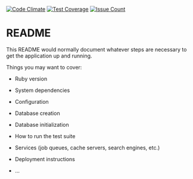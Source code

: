 [![Code Climate](https://codeclimate.com/github/steview/mtgdb2/badges/gpa.svg)](https://codeclimate.com/github/steview/mtgdb2) [![Test Coverage](https://codeclimate.com/github/steview/mtgdb2/badges/coverage.svg)](https://codeclimate.com/github/steview/mtgdb2/coverage) [![Issue Count](https://codeclimate.com/github/steview/mtgdb2/badges/issue_count.svg)](https://codeclimate.com/github/steview/mtgdb2)

# README

This README would normally document whatever steps are necessary to get the
application up and running.

Things you may want to cover:

* Ruby version

* System dependencies

* Configuration

* Database creation

* Database initialization

* How to run the test suite

* Services (job queues, cache servers, search engines, etc.)

* Deployment instructions

* ...
